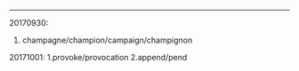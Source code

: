 ---------------------
20170930:
1. champagne/champion/campaign/champignon

20171001:
1.provoke/provocation
2.append/pend

